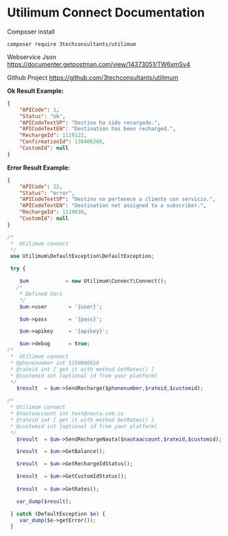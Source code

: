 # Utilimum Connect Documentation

  Composer install

    composer require 3techconsultants/utilimum
    
Webservice Json
    https://documenter.getpostman.com/view/14373051/TW6xmSv4

Github Project
    https://github.com/3techconsultants/utilimum

**Ok Result Example:**
```json
{
    "APICode": 1,
    "Status": "ok",
    "APICodeTextSP": "Destino ha sido recargado.",
    "APICodeTextEN": "Destination has been recharged.",
    "RechargeId": 1119122,
    "ConfirmationId": 130406260,
    "CustomId": null
}
```


**Error Result Example:**
```json
{
    "APICode": 22,
    "Status": "error",
    "APICodeTextSP": "Destino no pertenece a cliente con servicio.",
    "APICodeTextEN": "Destination not assigned to a subscriber.",
    "RechargeId": 1119030,
    "CustomId": null
}
```

```php
/*
 *  Utilimum connect
 */
 use Utilimum\DefaultException\DefaultException;

 try {

    $um            = new Utilimum\Connect\Connect();
   /*
    * Defined Vars
    */
    $um->user       = '{user}';

    $um->pass       = '{pass}';

    $um->apikey     = '{apikey}';

    $um->debug      = true;
/*
 *  Utilimum connect
 * @phonenumber int 5350000010
 * @rateid int [ get it with method GetRates() ]
 * @customid int [optional id from your platform]
 */
   $result  = $um->SendRecharge($phonenumber,$rateid,$customid);

/*
 * Utilimum connect
 * @nautaaccount int test@nauta.com.cu
 * @rateid int [ get it with method GetRates() ]
 * @customid int [optional id from your platform]
 */
   $result  = $um->SendRechargeNauta($nautaaccount,$rateid,$customid);

   $result  = $um->GetBalance();

   $result  = $um->GetRechargeIdStatus();

   $result  = $um->GetCustomIdStatus();
   
   $result  = $um->GetRates();

   var_dump($result);

 } catch (DefaultException $e) {
 	var_dump($e->getError());
 }

```
